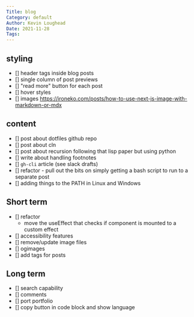 ```yaml
---  
Title: blog  
Category: default  
Author: Kevin Loughead  
Date: 2021-11-28  
Tags:   
---  
```


## styling
- [] header tags inside blog posts
- [] single column of post previews
- [] "read more" button for each post
- [] hover styles
- [] images https://ironeko.com/posts/how-to-use-next-js-image-with-markdown-or-mdx



## content
- [] post about dotfiles github repo
- [] post about cln
- [] post about recursion following that lisp paper but using python
- [] write about handling footnotes
- [] `gh-cli` article (see slack drafts)
- [] refactor - pull out the bits on simply getting a bash script to run to a separate post
- [] adding things to the PATH in Linux and Windows

## Short term

- [] refactor
  - move the useEffect that checks if component is mounted to a custom effect
- [] accessibility features
- [] remove/update image files
- [] ogimages
- [] add tags for posts

## Long term

- [] search capability
- [] comments
- [] port portfolio
- [] copy button in code block and show language